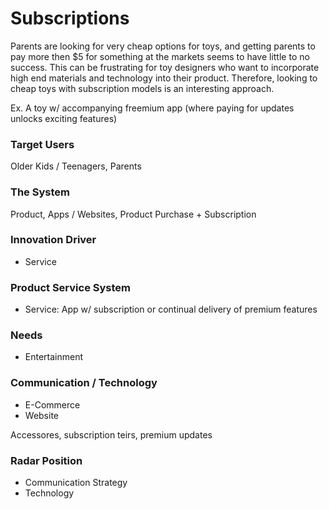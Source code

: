# Subscriptions
Parents are looking for very cheap options for toys, and getting parents to pay more then $5 for something at the markets seems to have little to no success. This can be frustrating for toy designers who want to incorporate high end materials and technology into their product. Therefore, looking to cheap toys with subscription models is an interesting approach.

Ex. A toy w/ accompanying freemium app (where paying for updates unlocks exciting features)

### Target Users
Older Kids / Teenagers, Parents

### The System
Product, Apps / Websites, Product Purchase + Subscription

### Innovation Driver
- Service

### Product Service System
- Service: App w/ subscription or continual delivery of premium features

### Needs
- Entertainment

### Communication / Technology
- E-Commerce
- Website

Accessores, subscription teirs, premium updates

### Radar Position
- Communication Strategy
- Technology
